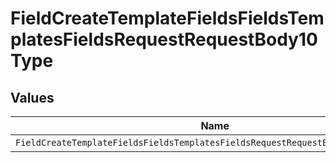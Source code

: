 # FieldCreateTemplateFieldsFieldsTemplatesFieldsRequestRequestBody10Type


## Values

| Name                                                                             | Value                                                                            |
| -------------------------------------------------------------------------------- | -------------------------------------------------------------------------------- |
| `FieldCreateTemplateFieldsFieldsTemplatesFieldsRequestRequestBody10TypeCheckbox` | CHECKBOX                                                                         |
